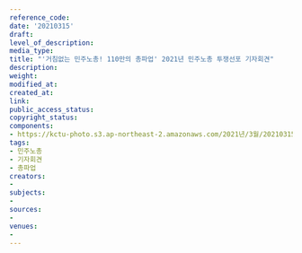 ```yaml
---
reference_code: 
date: '20210315'
draft: 
level_of_description: 
media_type: 
title: "'거침없는 민주노총! 110만의 총파업' 2021년 민주노총 투쟁선포 기자회견"
description: 
weight: 
modified_at: 
created_at: 
link: 
public_access_status: 
copyright_status: 
components:
- https://kctu-photo.s3.ap-northeast-2.amazonaws.com/2021년/3월/20210315-'거침없는+민주노총!+110만의+총파업'+2021년+민주노총+투쟁선포+기자회견_민주노총_기자회견_총파업/_5D43724.jpg
tags:
- 민주노총
- 기자회견
- 총파업
creators:
- 
subjects:
- 
sources:
- 
venues:
- 
---
```

